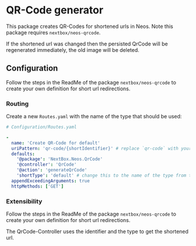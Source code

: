 # QR-Code generator

This package creates QR-Codes for shortened urls in Neos. Note this package requires `nextbox/neos-qrcode`.

If the shortened url was changed then the persisted QrCode will be regenerated immediately, the old image will be deleted.

## Configuration

Follow the steps in the ReadMe of the package `nextbox/neos-qrcode` to create your own definition for short url redirections.

### Routing

Create a new `Routes.yaml` with the name of the type that should be used:

```yaml
# Configuration/Routes.yaml

-
  name: 'Create QR-Code for default'
  uriPattern: 'qr-code/{shortIdentifier}' # replace `qr-code` with your preferences
  defaults:
    '@package': 'NextBox.Neos.QrCode'
    '@controller': 'QrCode'
    '@action': 'generateQrCode'
    'shortType': 'default' # change this to the name of the type from the settings
  appendExceedingArguments: true
  httpMethods: ['GET']
```

### Extensibility

Follow the steps in the ReadMe of the package `nextbox/neos-qrcode` to create your own definition for short url redirections.

The QrCode-Controller uses the identifier and the type to get the shortened url.
